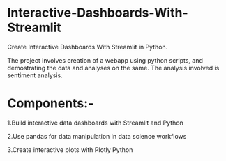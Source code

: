 # Interactive-Dashboards-With-Streamlit
Create Interactive Dashboards With Streamlit in Python.

The project involves creation of a webapp using python scripts, and demostrating the data and analyses on the same. The analysis involved is sentiment analysis.

# Components:-

1.Build interactive data dashboards with Streamlit and Python

2.Use pandas for data manipulation in data science workflows

3.Create interactive plots with Plotly Python
